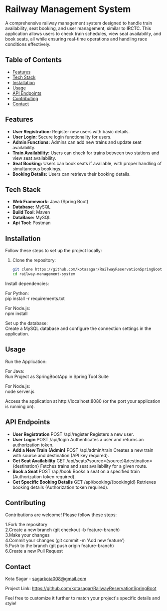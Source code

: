 # Railway Management System

A comprehensive railway management system designed to handle train availability, seat booking, and user management, similar to IRCTC. This application allows users to check train schedules, view seat availability, and book seats, all while ensuring real-time operations and handling race conditions effectively.

## Table of Contents

- [Features](#features)
- [Tech Stack](#tech-stack)
- [Installation](#installation)
- [Usage](#usage)
- [API Endpoints](#api-endpoints)
- [Contributing](#contributing)
- [Contact](#contact)

## Features

- **User Registration:** Register new users with basic details.
- **User Login:** Secure login functionality for users.
- **Admin Functions:** Admins can add new trains and update seat availability.
- **Train Availability:** Users can check for trains between two stations and view seat availability.
- **Seat Booking:** Users can book seats if available, with proper handling of simultaneous bookings.
- **Booking Details:** Users can retrieve their booking details.

## Tech Stack

- **Web Framework:** Java (Spring Boot)
- **Database:** MySQL
- **Build Tool:** Maven
- **DataBase:** MySQL
- **Api Tool:** Postman


## Installation

Follow these steps to set up the project locally:

1. Clone the repository:<br/>
   ```bash
   git clone https://github.com/kotasagar/RailwayReservationSpringBoot/railway-management-system.git
   cd railway-management-system
Install dependencies:

For Python:<br/>
pip install -r requirements.txt

For Node.js:<br/>
npm install

Set up the database:<br/>
Create a MySQL database and configure the connection settings in the application.

## Usage
Run the Application:

For Java:<br/>
Run Project as SpringBootApp in Spring Tool Suite

For Node.js:<br/>
node server.js

Access the application at http://localhost:8080 (or the port your application is running on).

## API Endpoints
- **User Registration**
POST /api/register
Registers a new user.
- **User Login**
POST /api/login
Authenticates a user and returns an authorization token.
- **Add a New Train (Admin)**
POST /api/admin/train
Creates a new train with source and destination (API key required).
- **Get Seat Availability**
GET /api/seats?source={source}&destination={destination}
Fetches trains and seat availability for a given route.
- **Book a Seat**
POST /api/book
Books a seat on a specified train (Authorization token required).
- **Get Specific Booking Details**
GET /api/booking/{bookingId}
Retrieves booking details (Authorization token required).


## Contributing
Contributions are welcome! Please follow these steps:

1.Fork the repository <br/>
2.Create a new branch (git checkout -b feature-branch)<br/>
3.Make your changes<br/>
4.Commit your changes (git commit -m 'Add new feature')<br/>
5.Push to the branch (git push origin feature-branch)<br/>
6.Create a new Pull Request


## Contact
Kota Sagar - sagarkota008@gmail.com

Project Link: https://github.com/kotasagar/RailwayReservationSpringBoot


Feel free to customize it further to match your project's specific details and style!
